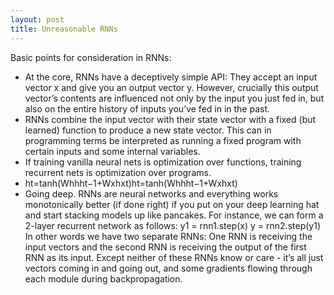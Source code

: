 ```yaml
---
layout: post
title: Unreasonable RNNs
---
```


Basic points for consideration in RNNs:

- At the core, RNNs have a deceptively simple API: They accept an input vector x and give you an output vector y. However, crucially this output vector’s contents are influenced not only by the input you just fed in, but also on the entire history of inputs you’ve fed in in the past.
- RNNs combine the input vector with their state vector with a fixed (but learned) function to produce a new state vector. This can in programming terms be interpreted as running a fixed program with certain inputs and some internal variables. 
- If training vanilla neural nets is optimization over functions, training recurrent nets is optimization over programs.
- ht=tanh(Whhht−1+Wxhxt)ht=tanh⁡(Whhht−1+Wxhxt) 
- Going deep. RNNs are neural networks and everything works monotonically better (if done right) if you put on your deep learning hat and start stacking models up like pancakes. For instance, we can form a 2-layer recurrent network as follows:
y1 = rnn1.step(x)
y = rnn2.step(y1)
In other words we have two separate RNNs: One RNN is receiving the input vectors and the second RNN is receiving the output of the first RNN as its input. Except neither of these RNNs know or care - it’s all just vectors coming in and going out, and some gradients flowing through each module during backpropagation.
